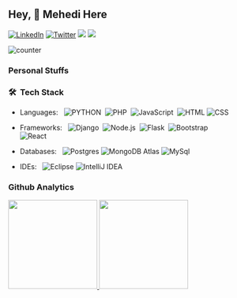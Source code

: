 ## Hey, 🤝 Mehedi Here
[![LinkedIn](https://img.shields.io/badge/-LinkedIn-0e76a8?style=for-the-badge&logo=Linkedin&logoColor=white)](https://www.linkedin.com/in/nopaws/)
[![Twitter](https://img.shields.io/badge/-Twitter-0e76a8?style=for-the-badge&logo=Twitter&logoColor=white)](https://twitter.com/gitmehedi)
[<img src = "https://img.shields.io/badge/instagram-%23E4405F.svg?&style=for-the-badge&logo=instagram&logoColor=white">](https://www.instagram.com/swap0n/) 
[<img src = "https://img.shields.io/badge/website-%231877F2.svg?&style=for-the-badge&logo=website&logoColor=white">](https://www.swapon.blog) 

![counter](https://komarev.com/ghpvc/?username=gitmehedi&color=brightgreen&&label=PROFILE+VIEWS&style=for-the-badge)


### Personal Stuffs

### 🛠 &nbsp;Tech Stack

- Languages: &nbsp;
  ![PYTHON](https://img.shields.io/badge/-Python-05122A?style=flat&logo=python)&nbsp;
  ![PHP](https://img.shields.io/badge/-Python-05122A?style=flat&logo=python)&nbsp;
  ![JavaScript](https://img.shields.io/badge/-JavaScript-05122A?style=flat&logo=javascript)&nbsp;
  ![HTML](https://img.shields.io/badge/-HTML-333333?style=flat&logo=HTML5)
  ![CSS](https://img.shields.io/badge/-CSS-333333?style=flat&logo=CSS3&logoColor=1572B6)
  

- Frameworks: &nbsp;
  ![Django](https://img.shields.io/badge/-Django-05122A?style=flat&logo=django&logoColor=092E20)&nbsp;
  ![Node.js](https://img.shields.io/badge/-Node.js-05122A?style=flat&logo=node.js)&nbsp;
  ![Flask](https://img.shields.io/badge/-Flask-05122A?style=flat&logo=flask)&nbsp;
  ![Bootstrap](https://img.shields.io/badge/-Bootstrap-05122A?style=flat&logo=bootstrap&logoColor=563D7C)\
  ![React](https://img.shields.io/badge/-React-05122A?style=flat&logo=react)&nbsp;
  

- Databases:  &nbsp;
  ![Postgres](https://img.shields.io/badge/-Firestore-333333?style=for-the-badge&logo=#4169E1)
  ![MongoDB Atlas](https://img.shields.io/badge/-MongoDB%20Atlas-333333?style=for-the-badge&logo=mongodb)
  ![MySql](https://img.shields.io/badge/-MySql-333333?style=for-the-badge&logo=mysql)

- IDEs: &nbsp;
  ![Eclipse](https://img.shields.io/badge/-Eclipse-333333?style=flat&logo=eclipse)
  ![IntelliJ IDEA](https://img.shields.io/badge/-IntelliJ%20IDEA-333333?style=flat&logo=pycharm-idea&logoColor=f70486)

### Github Analytics
<p align="left">
  <a href="https://github.com/AVS1508">
    <img height="180em" src="https://github-readme-stats-eight-theta.vercel.app/api?username=gitmehedi&show_icons=true&theme=algolia&include_all_commits=true&count_private=true"/>
    <img height="180em" src="https://github-readme-stats-eight-theta.vercel.app/api/top-langs/?username=gitmehedi&layout=compact&langs_count=20&theme=algolia&include_all_commits=true&count_private=true"/>
  </a>
</p>

